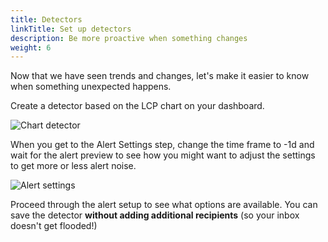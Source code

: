 ```yaml
---
title: Detectors
linkTitle: Set up detectors
description: Be more proactive when something changes
weight: 6
---
```


Now that we have seen trends and changes, let's make it easier to know when something unexpected happens.

Create a detector based on the LCP chart on your dashboard.

![Chart detector](../images/chart-detector.png)

When you get to the Alert Settings step, change the time frame to -1d and wait for the alert preview to see how you might want to adjust the settings to get more or less alert noise.

![Alert settings](../images/alert-settings.png)

Proceed through the alert setup to see what options are available. You can save the detector **without adding additional recipients** (so your inbox doesn't get flooded!)